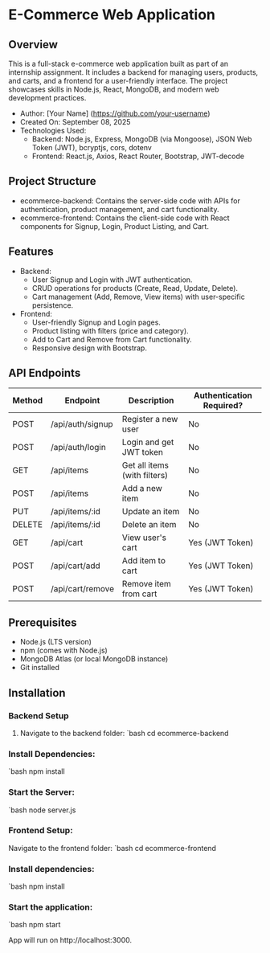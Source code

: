 # E-Commerce Web Application

## Overview
This is a full-stack e-commerce web application built as part of an internship assignment. It includes a backend for managing users, products, and carts, and a frontend for a user-friendly interface. The project showcases skills in Node.js, React, MongoDB, and modern web development practices.

- Author: [Your Name] (https://github.com/your-username)
- Created On: September 08, 2025
- Technologies Used:
  - Backend: Node.js, Express, MongoDB (via Mongoose), JSON Web Token (JWT), bcryptjs, cors, dotenv
  - Frontend: React.js, Axios, React Router, Bootstrap, JWT-decode

## Project Structure
- ecommerce-backend: Contains the server-side code with APIs for authentication, product management, and cart functionality.
- ecommerce-frontend: Contains the client-side code with React components for Signup, Login, Product Listing, and Cart.

## Features
- Backend:
  - User Signup and Login with JWT authentication.
  - CRUD operations for products (Create, Read, Update, Delete).
  - Cart management (Add, Remove, View items) with user-specific persistence.
- Frontend:
  - User-friendly Signup and Login pages.
  - Product listing with filters (price and category).
  - Add to Cart and Remove from Cart functionality.
  - Responsive design with Bootstrap.

## API Endpoints
| Method | Endpoint         | Description                  | Authentication Required? |
|--------|------------------|-------------------------------|--------------------------|
| POST   | /api/auth/signup | Register a new user           | No                       |
| POST   | /api/auth/login  | Login and get JWT token       | No                       |
| GET    | /api/items       | Get all items (with filters)  | No                       |
| POST   | /api/items       | Add a new item                | No                       |
| PUT    | /api/items/:id   | Update an item                | No                       |
| DELETE | /api/items/:id   | Delete an item                | No                       |
| GET    | /api/cart        | View user's cart              | Yes (JWT Token)          |
| POST   | /api/cart/add    | Add item to cart              | Yes (JWT Token)          |
| POST   | /api/cart/remove | Remove item from cart         | Yes (JWT Token)          |

## Prerequisites
- Node.js (LTS version)
- npm (comes with Node.js)
- MongoDB Atlas (or local MongoDB instance)
- Git installed

## Installation

### Backend Setup
1. Navigate to the backend folder:
   `bash
   cd ecommerce-backend

### Install Dependencies:
   `bash
   npm install

### Start the Server:
   `bash
   node server.js

### Frontend Setup:
Navigate to the frontend folder:
   `bash
   cd ecommerce-frontend
   
### Install dependencies:
   `bash
   npm install
   
### Start the application:
   `bash
  npm start
  
App will run on http://localhost:3000.

